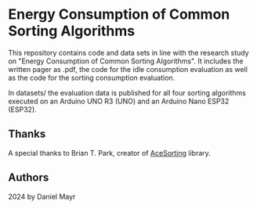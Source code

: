 # Energy Consumption of Common Sorting Algorithms

This repository contains code and data sets in line with the research study on "Energy Consumption of Common Sorting Algorithms".
It includes the written pager as .pdf, the code for the idle consumption evaluation as well as the code for the sorting consumption evaluation.

In datasets/ the evaluation data is published for all four sorting algorithms executed on an Arduino UNO R3 (UNO) and an Arduino Nano ESP32 (ESP32).

## Thanks

A special thanks to Brian T. Park, creator of [AceSorting](https://github.com/bxparks/AceSorting) library.

## Authors

2024 by Daniel Mayr